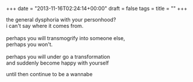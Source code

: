 +++
date = "2013-11-16T02:24:14+00:00"
draft = false
tags = 
title = ""
+++
<p>the general dysphoria with your personhood?<br />i can't say where it comes from.<br /><br />perhaps you will transmogrify into someone else,<br />perhaps you won't.<br /><br />perhaps you will under go a transformation<br />and suddenly become happy with yourself</p>
<p>until then continue to be a wannabe</p>